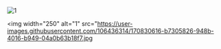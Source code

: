 ![1](https://user-images.githubusercontent.com/106436314/170830843-cf50c83b-1198-4e63-aae3-270d953b1237.jpg)

<img width="250" alt="1" src="https://user-images.githubusercontent.com/106436314/170830616-b7305826-948b-4016-b949-04a0b63b18f7.jpg
